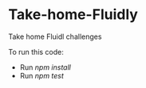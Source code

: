 # Take-home-Fluidly
Take home Fluidl challenges

To run this code: 

- Run *npm install* <br> 
- Run *npm test*

  
